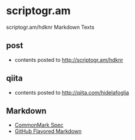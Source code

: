scriptogr.am
============

scriptogr.am/hdknr Markdown Texts

post
-----

- contents posted to http://scriptogr.am/hdknr


qiita
-------

- contents posted to http://qiita.com/hidelafoglia


Markdown
------------

- [CommonMark Spec](http://spec.commonmark.org/)
- [GitHub Flavored Markdown](https://help.github.com/articles/github-flavored-markdown/)